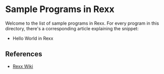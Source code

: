 # Sample Programs in Rexx

Welcome to the list of sample programs in Rexx. For every program in this
directory, there's a corresponding article explaining the snippet:

- Hello World in Rexx

## References

- [Rexx Wiki](https://en.wikipedia.org/wiki/Rexx)
